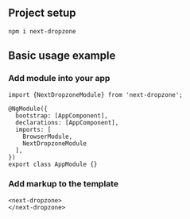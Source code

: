 ## Project setup

```
npm i next-dropzone
```

## Basic usage example

### Add module into your app

```
import {NextDropzoneModule} from 'next-dropzone';

@NgModule({
  bootstrap: [AppComponent],
  declarations: [AppComponent],
  imports: [
    BrowserModule,
    NextDropzoneModule
  ],
})
export class AppModule {}
```

### Add markup to the template

```
<next-dropzone>
</next-dropzone>
```